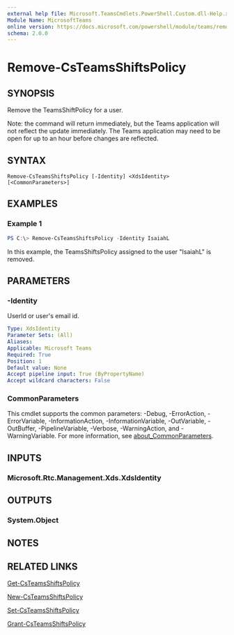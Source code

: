 ```yaml
---
external help file: Microsoft.TeamsCmdlets.PowerShell.Custom.dll-Help.xml
Module Name: MicrosoftTeams
online version: https://docs.microsoft.com/powershell/module/teams/remove-teamsshiftspolicy
schema: 2.0.0
---
```


# Remove-CsTeamsShiftsPolicy

## SYNOPSIS

Remove the TeamsShiftPolicy for a user.

Note: the command will return immediately, but the Teams application will not reflect the update immediately. The Teams application may need to be open for up to an hour before changes are reflected.

## SYNTAX

```
Remove-CsTeamsShiftsPolicy [-Identity] <XdsIdentity> [<CommonParameters>]
```

## EXAMPLES

### Example 1
```powershell
PS C:\> Remove-CsTeamsShiftsPolicy -Identity IsaiahL
```

In this example, the TeamsShiftsPolicy assigned to the user "IsaiahL" is removed.

## PARAMETERS

### -Identity
UserId or user's email id.

```yaml
Type: XdsIdentity
Parameter Sets: (All)
Aliases:
Applicable: Microsoft Teams
Required: True
Position: 1
Default value: None
Accept pipeline input: True (ByPropertyName)
Accept wildcard characters: False
```

### CommonParameters
This cmdlet supports the common parameters: -Debug, -ErrorAction, -ErrorVariable, -InformationAction, -InformationVariable, -OutVariable, -OutBuffer, -PipelineVariable, -Verbose, -WarningAction, and -WarningVariable. For more information, see [about_CommonParameters](http://go.microsoft.com/fwlink/?LinkID=113216).

## INPUTS

### Microsoft.Rtc.Management.Xds.XdsIdentity

## OUTPUTS

### System.Object
## NOTES

## RELATED LINKS

[Get-CsTeamsShiftsPolicy](Get-CsTeamsShiftsPolicy.md)

[New-CsTeamsShiftsPolicy](New-CsTeamsShiftsPolicy.md)

[Set-CsTeamsShiftsPolicy](Set-CsTeamsShiftsPolicy.md)

[Grant-CsTeamsShiftsPolicy](Grant-CsTeamsShiftsPolicy.md)
